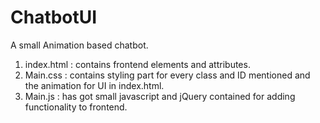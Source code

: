 # ChatbotUI
A small Animation based chatbot.
1. index.html : contains frontend elements and attributes.
2. Main.css : contains styling part for every class and ID mentioned and the animation for UI in index.html.
3. Main.js : has got small javascript and jQuery contained for adding functionality to frontend.
